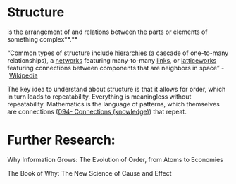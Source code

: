 # Structure

is the arrangement of and relations between the parts or elements of something complex**.**

“Common types of structure include [hierarchies](https://www.wikiwand.com/en/Hierarchy) (a cascade of one-to-many relationships), a [networks](https://www.wikiwand.com/en/Complex_network) featuring many-to-many [links](https://www.wikiwand.com/en/Link_(geometry)), or [latticeworks](https://www.wikiwand.com/en/Lattice_(order)) featuring connections between components that are neighbors in space” - [Wikipedia](https://www.wikiwand.com/en/Structure) 

The key idea to understand about structure is that it allows for order, which in turn leads to repeatability. Everything is meaningless without repeatability. Mathematics is the language of patterns, which themselves are connections ([094- Connections (knowledge)](094-%20Connections%20(knowledge).md)) that repeat.

# Further Research:

Why Information Grows: The Evolution of Order, from Atoms to Economies

The Book of Why: The New Science of Cause and Effect